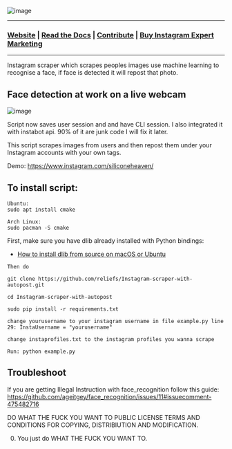![image](https://raw.githubusercontent.com/reliefs/Instagram-scraper-with-autopost/master/img/banner.png)

---
### [Website](https://instascraper.github.io/) | [Read the Docs](https://instascraper.github.io/docs/) | [Contribute](https://github.com/instagrambot/docs/blob/master/CONTRIBUTING.md) | [Buy Instagram Expert Marketing](https://www.fiverr.com/hourapp/grow-your-instagram-followers-for-7-days)
---

Instagram scraper which scrapes peoples images use machine learning to recognise a face, if face
is detected it will repost that photo.

## Face detection at work on a live webcam 

![image](https://res.cloudinary.com/practicaldev/image/fetch/s--qdvR8Vl8--/c_limit%2Cf_auto%2Cfl_progressive%2Cq_66%2Cw_880/https://cloud.githubusercontent.com/assets/896692/24430398/36f0e3f0-13cb-11e7-8258-4d0c9ce1e419.gif)

Script now saves user session and and have CLI session. 
I also integrated it with instabot api.
90% of it are junk code I will fix it later.

This script scrapes images from users and then repost them under your Instagram accounts with your own tags.

Demo:
https://www.instagram.com/siliconeheaven/

## To install script:

```
Ubuntu:
sudo apt install cmake

Arch Linux:
sudo pacman -S cmake
```
First, make sure you have dlib already installed with Python bindings:

  * [How to install dlib from source on macOS or Ubuntu](https://gist.github.com/ageitgey/629d75c1baac34dfa5ca2a1928a7aeaf)
  
```
Then do

git clone https://github.com/reliefs/Instagram-scraper-with-autopost.git

cd Instagram-scraper-with-autopost

sudo pip install -r requirements.txt

change yourusername to your instagram username in file example.py line 29: InstaUsername = "yourusername"

change instaprofiles.txt to the instagram profiles you wanna scrape

Run: python example.py
```

## Troubleshoot
If you are getting Illegal Instruction with face_recognition follow this guide:
https://github.com/ageitgey/face_recognition/issues/11#issuecomment-475482716

DO WHAT THE FUCK YOU WANT TO PUBLIC LICENSE TERMS AND CONDITIONS FOR COPYING, DISTRIBIUTION AND MODIFICATION.

0. You just do WHAT THE FUCK YOU WANT TO.
